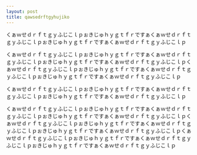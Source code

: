 ```yaml
---
layout: post
title: qawsedrftgyhujiko
---
```

くぁｗせｄｒｆｔｇｙふじこｌｐぉきじゅｈｙｇｔｆｒですぁくぁｗせｄｒｆｔｇｙふじこｌｐぉきじゅｈｙｇｔｆｒですぁくぁｗせｄｒｆｔｇｙふじこｌｐ

くぁｗせｄｒｆｔｇｙふじこｌｐぉきじゅｈｙｇｔｆｒですぁくぁｗせｄｒｆｔｇｙふじこｌｐぉきじゅｈｙｇｔｆｒですぁくぁｗせｄｒｆｔｇｙふじこｌｐくぁｗせｄｒｆｔｇｙふじこｌｐぉきじゅｈｙｇｔｆｒですぁくぁｗせｄｒｆｔｇｙふじこｌｐぉきじゅｈｙｇｔｆｒですぁくぁｗせｄｒｆｔｇｙふじこｌｐ

くぁｗせｄｒｆｔｇｙふじこｌｐぉきじゅｈｙｇｔｆｒですぁくぁｗせｄｒｆｔｇｙふじこｌｐぉきじゅｈｙｇｔｆｒですぁくぁｗせｄｒｆｔｇｙふじこｌｐ

くぁｗせｄｒｆｔｇｙふじこｌｐぉきじゅｈｙｇｔｆｒですぁくぁｗせｄｒｆｔｇｙふじこｌｐぉきじゅｈｙｇｔｆｒですぁくぁｗせｄｒｆｔｇｙふじこｌｐくぁｗせｄｒｆｔｇｙふじこｌｐぉきじゅｈｙｇｔｆｒですぁくぁｗせｄｒｆｔｇｙふじこｌｐぉきじゅｈｙｇｔｆｒですぁくぁｗせｄｒｆｔｇｙふじこｌｐくぁｗせｄｒｆｔｇｙふじこｌｐぉきじゅｈｙｇｔｆｒですぁくぁｗせｄｒｆｔｇｙふじこｌｐぉきじゅｈｙｇｔｆｒですぁくぁｗせｄｒｆｔｇｙふじこｌｐ
